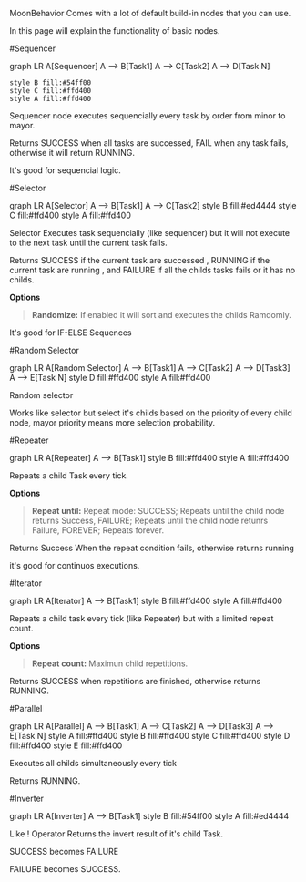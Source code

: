 
MoonBehavior Comes with a lot of default build-in nodes that you can use.

In this page will explain the functionality of basic nodes.

#Sequencer 

<div class="mermaid">
graph LR
    A[Sequencer]
    A --> B[Task1]
    A --> C[Task2]
    A --> D[Task N]
    
    style B fill:#54ff00
    style C fill:#ffd400
    style A fill:#ffd400
</div>

Sequencer node executes sequencially every task by order from minor to mayor.

Returns SUCCESS when all tasks are successed, FAIL when any task fails, otherwise it will return RUNNING.

It's good for sequencial logic.

#Selector 

<div class="mermaid">
graph LR
    A[Selector]
    A --> B[Task1]
    A --> C[Task2]
    style B fill:#ed4444
    style C fill:#ffd400
    style A fill:#ffd400
</div>

Selector Executes task sequencially (like sequencer) but it will not execute to the next task until the current task fails.

Returns SUCCESS if the current task are successed , RUNNING if the current task are running , and FAILURE if all the childs tasks fails or it has no childs.

**Options**

>**Randomize:** If enabled it will sort and executes the childs Ramdomly.

It's good for IF-ELSE Sequences

#Random Selector 

<div class="mermaid">
graph LR
    A[Random Selector]
    A --> B[Task1]
    A --> C[Task2]
    A --> D[Task3]
    A --> E[Task N]
    style D fill:#ffd400
    style A fill:#ffd400
</div>


Random selector

Works like selector but select it's childs based on the priority of every child node, mayor priority means more selection probability. 

#Repeater

<div class="mermaid">
graph LR
    A[Repeater]
    A --> B[Task1]
    style B fill:#ffd400
    style A fill:#ffd400
</div>

Repeats a child Task every tick.

**Options**

>**Repeat until:** Repeat mode: SUCCESS; Repeats until the child node returns Success, FAILURE; Repeats until the child node retunrs Failure, 
FOREVER; Repeats forever.

Returns Success When the repeat condition fails, otherwise returns running

it's good for continuos executions.

#Iterator 

<div class="mermaid">
graph LR
    A[Iterator]
    A --> B[Task1]
    style B fill:#ffd400
    style A fill:#ffd400
</div>

Repeats a child task every tick (like Repeater) but with a limited repeat count.


**Options**

>**Repeat count:** Maximun child repetitions.

Returns SUCCESS when repetitions are finished, otherwise returns RUNNING.

#Parallel


<div class="mermaid">
graph LR
    A[Parallel]
    A --> B[Task1]
    A --> C[Task2]
    A --> D[Task3]
    A --> E[Task N]
    style A fill:#ffd400
    style B fill:#ffd400
    style C fill:#ffd400
    style D fill:#ffd400
    style E fill:#ffd400
</div>

Executes all childs simultaneously every tick

Returns RUNNING.

#Inverter


<div class="mermaid">
graph LR
    A[Inverter]
    A --> B[Task1]
    style B fill:#54ff00
    style A fill:#ed4444
</div>

Like ! Operator Returns the invert result of it's child Task.

SUCCESS becomes FAILURE

FAILURE becomes SUCCESS.